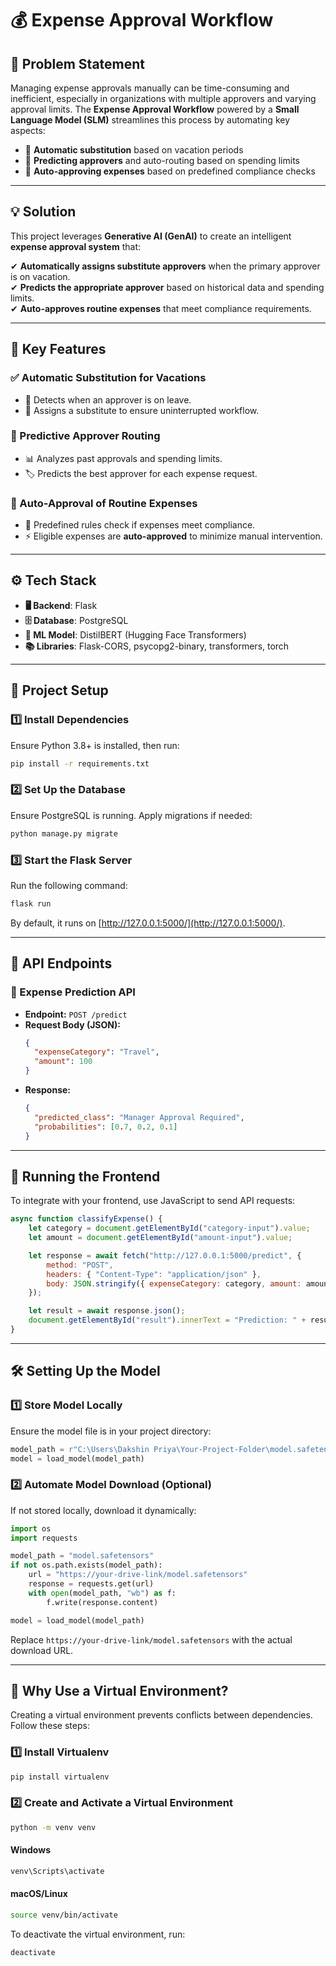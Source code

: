# 💰 Expense Approval Workflow  

## 📌 Problem Statement  
Managing expense approvals manually can be time-consuming and inefficient, especially in organizations with multiple approvers and varying approval limits. The **Expense Approval Workflow** powered by a **Small Language Model (SLM)** streamlines this process by automating key aspects:  

- 🔹 **Automatic substitution** based on vacation periods  
- 🔹 **Predicting approvers** and auto-routing based on spending limits  
- 🔹 **Auto-approving expenses** based on predefined compliance checks  

---

## 💡 Solution  
This project leverages **Generative AI (GenAI)** to create an intelligent **expense approval system** that:  

✔ **Automatically assigns substitute approvers** when the primary approver is on vacation.  
✔ **Predicts the appropriate approver** based on historical data and spending limits.  
✔ **Auto-approves routine expenses** that meet compliance requirements.  

---

## 🚀 Key Features  

### ✅ Automatic Substitution for Vacations  
- 📅 Detects when an approver is on leave.  
- 🔄 Assigns a substitute to ensure uninterrupted workflow.  

### 🔄 Predictive Approver Routing  
- 📊 Analyzes past approvals and spending limits.  
- 🏷 Predicts the best approver for each expense request.  

### 🤖 Auto-Approval of Routine Expenses  
- 📜 Predefined rules check if expenses meet compliance.  
- ⚡ Eligible expenses are **auto-approved** to minimize manual intervention.  

---

## ⚙️ Tech Stack  
- **🖥 Backend**: Flask  
- **🗄 Database**: PostgreSQL  
- **🤖 ML Model**: DistilBERT (Hugging Face Transformers)  
- **📚 Libraries**: Flask-CORS, psycopg2-binary, transformers, torch  

---

## 📂 Project Setup

### 1️⃣ Install Dependencies
Ensure Python 3.8+ is installed, then run:
```sh
pip install -r requirements.txt
```

### 2️⃣ Set Up the Database
Ensure PostgreSQL is running. Apply migrations if needed:
```sh
python manage.py migrate
```

### 3️⃣ Start the Flask Server
Run the following command:
```sh
flask run
```
By default, it runs on [http://127.0.0.1:5000/](http://127.0.0.1:5000/).

---

## 📜 API Endpoints

### 🔹 Expense Prediction API

- **Endpoint:** `POST /predict`
- **Request Body (JSON):**
  ```json
  {
    "expenseCategory": "Travel",
    "amount": 100
  }
  ```
- **Response:**
  ```json
  {
    "predicted_class": "Manager Approval Required",
    "probabilities": [0.7, 0.2, 0.1]
  }
  
---

## 🎯 Running the Frontend

To integrate with your frontend, use JavaScript to send API requests:

```js
async function classifyExpense() {
    let category = document.getElementById("category-input").value;
    let amount = document.getElementById("amount-input").value;

    let response = await fetch("http://127.0.0.1:5000/predict", {
        method: "POST",
        headers: { "Content-Type": "application/json" },
        body: JSON.stringify({ expenseCategory: category, amount: amount })
    });

    let result = await response.json();
    document.getElementById("result").innerText = "Prediction: " + result.predicted_class;
}
```

---

## 🛠 Setting Up the Model

### 1️⃣ Store Model Locally
Ensure the model file is in your project directory:

```python
model_path = r"C:\Users\Dakshin Priya\Your-Project-Folder\model.safetensors" # Replace with your actual model path
model = load_model(model_path)
```

### 2️⃣ Automate Model Download (Optional)
If not stored locally, download it dynamically:

```python
import os
import requests

model_path = "model.safetensors"
if not os.path.exists(model_path):
    url = "https://your-drive-link/model.safetensors"
    response = requests.get(url)
    with open(model_path, "wb") as f:
        f.write(response.content)

model = load_model(model_path)
```

Replace `https://your-drive-link/model.safetensors` with the actual download URL.

---

## 📌 Why Use a Virtual Environment?

Creating a virtual environment prevents conflicts between dependencies. Follow these steps:

### 1️⃣ Install Virtualenv
```sh
pip install virtualenv
```

### 2️⃣ Create and Activate a Virtual Environment
```sh
python -m venv venv
```

#### Windows
```sh
venv\Scripts\activate
```

#### macOS/Linux
```sh
source venv/bin/activate
```

To deactivate the virtual environment, run:
```sh
deactivate
